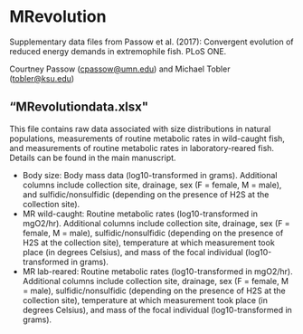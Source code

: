 # MRevolution

Supplementary data files from Passow et al. (2017): Convergent evolution of reduced energy demands in extremophile fish. PLoS ONE.

Courtney Passow (cpassow@umn.edu) and Michael Tobler (tobler@ksu.edu)


## “MRevolutiondata.xlsx"
This file contains raw data associated with size distributions in natural populations, measurements of routine metabolic rates in wild-caught fish, and measurements of routine metabolic rates in laboratory-reared fish. Details can be found in the main manuscript.
- Body size: Body mass data (log10-transformed in grams). Additional columns include collection site, drainage, sex (F = female, M = male), and sulfidic/nonsulfidic (depending on the presence of H2S at the collection site). 
- MR wild-caught: Routine metabolic rates (log10-transformed in mgO2/hr). Additional columns include collection site, drainage, sex (F = female, M = male), sulfidic/nonsulfidic (depending on the presence of H2S at the collection site), temperature at which measurement took place (in degrees Celsius), and mass of the focal individual (log10-transformed in grams). 
- MR lab-reared: Routine metabolic rates (log10-transformed in mgO2/hr). Additional columns include collection site, drainage, sex (F = female, M = male), sulfidic/nonsulfidic (depending on the presence of H2S at the collection site), temperature at which measurement took place (in degrees Celsius), and mass of the focal individual (log10-transformed in grams). 

